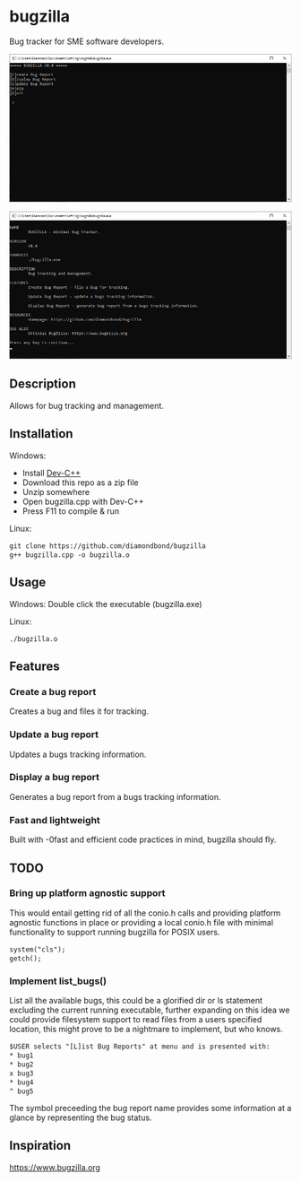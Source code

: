 # bugzilla
Bug tracker for SME software developers.

![bugzilla main menu](res/mainmenu.png)

![bugzilla help](res/help.png)

## Description
Allows for bug tracking and management.

## Installation
Windows:
- Install [Dev-C++](https://sourceforge.net/projects/orwelldevcpp)
- Download this repo as a zip file
- Unzip somewhere
- Open bugzilla.cpp with Dev-C++
- Press F11 to compile & run

Linux:
```
git clone https://github.com/diamondbond/bugzilla
g++ bugzilla.cpp -o bugzilla.o
```

## Usage
Windows: Double click the executable (bugzilla.exe)

Linux: 
```
./bugzilla.o
```

## Features
### Create a bug report
Creates a bug and files it for tracking.
### Update a bug report
Updates a bugs tracking information.
### Display a bug report
Generates a bug report from a bugs tracking information.
### Fast and lightweight
Built with -0fast and efficient code practices in mind, bugzilla should fly.

## TODO
### Bring up platform agnostic support
This would entail getting rid of all the conio.h calls and providing
platform agnostic functions in place or providing a local conio.h file
with minimal functionality to support running bugzilla for POSIX users.
```
system("cls");
getch();
```
### Implement list_bugs()
List all the available bugs, this could be a glorified dir or ls
statement excluding the current running executable, further expanding
on this idea we could provide filesystem support to read files from a
users specified location, this might prove to be a nightmare to
implement, but who knows.
```
$USER selects "[L]ist Bug Reports" at menu and is presented with:
* bug1
* bug2
x bug3
* bug4
^ bug5
```
The symbol preceeding the bug report name provides some information at
a glance by representing the bug status.

## Inspiration
https://www.bugzilla.org
